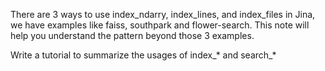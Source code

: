 There are 3 ways to use index_ndarry, index_lines, and index_files in Jina, we have examples like faiss, southpark and flower-search. This note will help you understand the pattern beyond those 3 examples.

Write a tutorial to summarize the usages of index_*  and search_*
